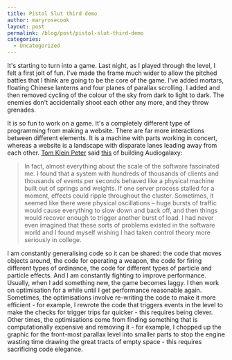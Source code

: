 ```yaml
---
title: Pistol Slut third demo
author: maryrosecook
layout: post
permalink: /blog/post/pistol-slut-third-demo
categories:
  - Uncategorized
---
```

It's starting to turn into a game. Last night, as I played through the level, I felt a first jolt of fun. I've made the frame much wider to allow the pitched battles that I think are going to be the core of the game. I've added mortars, floating Chinese lanterns and four planes of parallax scrolling. I added and then removed cycling of the colour of the sky from dark to light to dark. The enemies don't accidentally shoot each other any more, and they throw grenades.

It is so fun to work on a game. It's a completely different type of programming from making a website. There are far more interactions between different elements. It is a machine with parts working in concert, whereas a website is a landscape with disparate lanes leading away from each other. [Tom Klein Peter][1] said [this][2] of building Audiogalaxy:

> In fact, almost everything about the scale of the software fascinated me. I found that a system with hundreds of thousands of clients and thousands of events per seconds behaved like a physical machine built out of springs and weights. If one server process stalled for a moment, effects could ripple throughout the cluster. Sometimes, it seemed like there were physical oscillations – huge bursts of traffic would cause everything to slow down and back off, and then things would recover enough to trigger another burst of load. I had never even imagined that these sorts of problems existed in the software world and I found myself wishing I had taken control theory more seriously in college.

I am constantly generalising code so it can be shared: the code that moves objects around, the code for operating a weapon, the code for firing different types of ordinance, the code for different types of particle and particle effects. And I am constantly fighting to improve performance. Usually, when I add something new, the game becomes laggy. I then work on optimisation for a while until I get performance reasonable again. Sometimes, the optimisations involve re-writing the code to make it more efficient - for example, I rewrote the code that triggers events in the level to make the checks for trigger trips far quicker - this requires being clever. Other times, the optimisations come from finding something that is computationally expensive and removing it - for example, I chopped up the graphic for the front-most parallax level into smaller parts to stop the engine wasting time drawing the great tracts of empty space - this requires sacrificing code elegance.

 [1]: http://www.tomkleinpeter.com/
 [2]: http://www.tomkleinpeter.com/2008/03/13/users-with-a-tattoo-of-your-logo-check/
